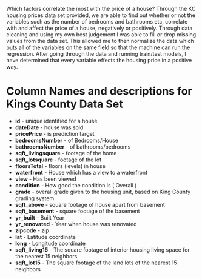 Which factors correlate the most with the price of a house?
Through the KC housing prices data set provided, we are able to find out whether or not the variables such as the number of bedrooms and bathrooms etc, correlate with and affect the price of a house, negatively or positively. 
Through data cleaning and using my own best judgement I was able to fill or drop missing values from the data set. This allowed me to then normalize the data which puts all of the variables on the same field so that the machine can run the regression. 
After going through the data and running train/test models, I have determined that every variable effects the housing price in a positive way.

# Column Names and descriptions for Kings County Data Set
* **id** - unique identified for a house
* **dateDate** - house was sold
* **pricePrice** -  is prediction target
* **bedroomsNumber** -  of Bedrooms/House
* **bathroomsNumber** -  of bathrooms/bedrooms
* **sqft_livingsquare** -  footage of the home
* **sqft_lotsquare** -  footage of the lot
* **floorsTotal** -  floors (levels) in house
* **waterfront** - House which has a view to a waterfront
* **view** - Has been viewed
* **condition** - How good the condition is ( Overall )
* **grade** - overall grade given to the housing unit, based on King County grading system
* **sqft_above** - square footage of house apart from basement
* **sqft_basement** - square footage of the basement
* **yr_built** - Built Year
* **yr_renovated** - Year when house was renovated
* **zipcode** - zip
* **lat** - Latitude coordinate
* **long** - Longitude coordinate
* **sqft_living15** - The square footage of interior housing living space for the nearest 15 neighbors
* **sqft_lot15** - The square footage of the land lots of the nearest 15 neighbors

